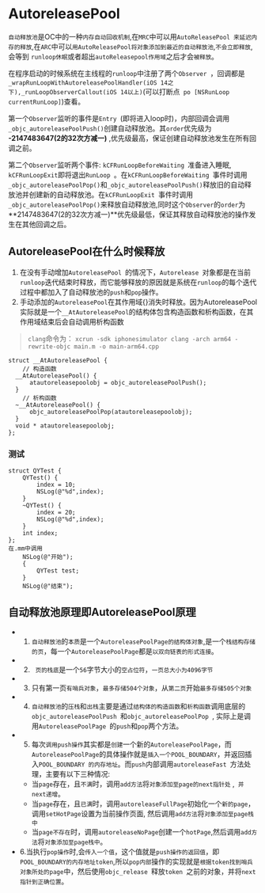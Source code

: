 # AutoreleasePool
```自动释放池```是OC中的一种```内存自动回收机制```,在`MRC`中可以用`AutoReleasePool 来延迟内存的释放`,在`ARC`中可以`用AutoReleasePool将对象添加到最近的自动释放池`,`不会立即释放`,会等到 `runloop休眠`或者超出`autoReleasepool作用域`之后才会`被释放`。

在程序启动的时候系统在主线程的`runloop`中注册了两个`Observer `，回调都是 `_wrapRunLoopWithAutoreleasePoolHandler(iOS 14之下),_runLoopObserverCallout(iOS 14以上)`(可以打断点` po [NSRunLoop currentRunLoop]`)查看。

第一个`Observer`监听的事件是`Entry `(即将进入loop时)，内部回调会调用`_objc_autoreleasePoolPush()`创建自动释放池。其`order`优先级为 **-2147483647(2的32次方减一)** ,优先级最高，保证创建自动释放池发生在所有回调之前。

第二个`Observer`监听两个事件: `kCFRunLoopBeforeWaiting `准备进入睡眠, `kCFRunLoopExit`即将退出`RunLoop `。在`kCFRunLoopBeforeWaiting `事件时调用`_objc_autoreleasePoolPop()`和`_objc_autoreleasePoolPush()`释放旧的自动释放池并创建新的自动释放池。在`kCFRunLoopExit `事件时调用`_objc_autoreleasePoolPop()`来释放自动释放池,同时这个`Observer`的`order`为 **2147483647(2的32次方减一)**优先级最低，保证其释放自动释放池的操作发生在其他回调之后。

##  AutoreleasePool在什么时候释放
1. 在没有手动增加`AutoreleasePool `的情况下，`Autorelease `对象都是在当前`runloop`迭代结束时释放，而它能够释放的原因就是系统在`runloop`的每个迭代过程中都加入了自动释放池的`push`和`pop`操作。
2. 手动添加的`AutoreleasePool`在其作用域{}消失时释放。因为AutoreleasePool实际就是一个`__AtAutoreleasePool`的结构体包含构造函数和析构函数，在其作用域结束后会自动调用析构函数

> `clang`命令为：
> `xcrun -sdk iphonesimulator clang -arch arm64 -rewrite-objc main.m -o main-arm64.cpp`

```
struct __AtAutoreleasePool {
    // 构造函数
  __AtAutoreleasePool() {
      atautoreleasepoolobj = objc_autoreleasePoolPush();
  }
    // 析构函数
  ~__AtAutoreleasePool() {
      objc_autoreleasePoolPop(atautoreleasepoolobj);
  }
  void * atautoreleasepoolobj;
};
```
### 测试

```
struct QYTest {
    QYTest() {
        index = 10;
        NSLog(@"%d",index);
    }
    ~QYTest() {
        index = 20;
        NSLog(@"%d",index);
    }
    int index;
};
在.mm中调用 
	NSLog(@"开始");
    {
        QYTest test;
    }
    NSLog(@"结束");
```

> 

## 自动释放池原理即AutoreleasePool原理
* 1. `自动释放池`的`本质`是一个`AutoreleasePoolPage的结构体对象`,是一个`栈结构存储的页`，每一个`AutoreleasePoolPage`都是`以双向链表的形式连接`。
*  2. ` 页的栈底`是一个`56`字节大小的`空占位符`，`一页总大小为4096字节`
*  3. 只有第一页`有哨兵对象`，`最多存储504个对象`，从`第二页`开始`最多存储505个对象`
* 4. `自动释放池`的`压栈`和`出栈`主要是通过`结构体的构造函数`和`析构函数`调用底层的`objc_autoreleasePoolPush `和`objc_autoreleasePoolPop `, 实际上是调用`AutoreleasePoolPage `的`push`和`pop`两个方法。
* 5. 每次`调用push操作`其实都是`创建`一个新的`AutoreleasePoolPage`，而`AutoreleasePoolPage`的具体操作就是`插入一个POOL_BOUNDARY`，并返回插入`POOL_BOUNDARY 的内存地址`。而`push`内部调用`autoreleaseFast `方法处理，主要有以下三种情况:
	* 当`page`存在，且`不满`时，调用`add方法`将`对象添加至page的next指针处` ,` 并next递增`。
	* 当`page`存在，且`已满`时，调用`autoreleaseFullPage`初始化一个`新的page`，调用`setHotPage`设置为当前操作页面, 然后调用`add方法`将`对象添加至page栈中`
	* 当`page不存在`时，调用`autoreleaseNoPage`创建一个`hotPage`,然后调用`add方法`将`对象添加至page栈中`。		
* 6.当执行`pop操作`时,会`传入一个值`，这个值就是`push操作的返回值`，即`POOL_BOUNDARY的内存地址token`,所以`pop内部`操作的实现就是`根据token找到哨兵对象所处的page`中，然后使用`objc_release `释放`token `之前的对象，并将`next指针到正确位置`。



